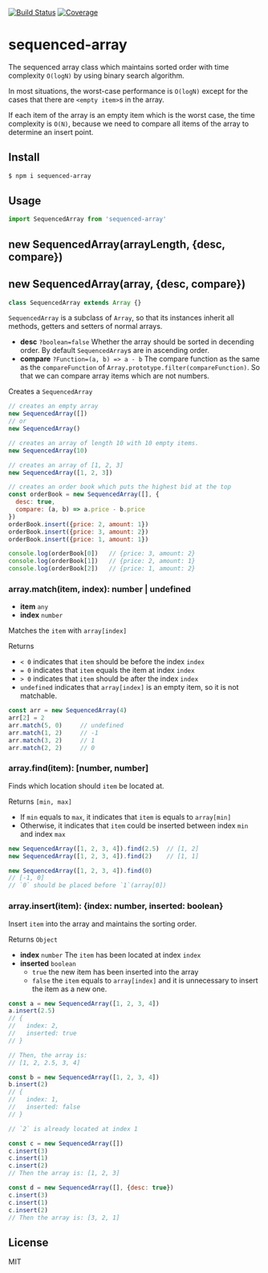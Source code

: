 [![Build Status](https://travis-ci.org/kaelzhang/sequenced-array.svg?branch=master)](https://travis-ci.org/kaelzhang/sequenced-array)
[![Coverage](https://codecov.io/gh/kaelzhang/sequenced-array/branch/master/graph/badge.svg)](https://codecov.io/gh/kaelzhang/sequenced-array)
<!-- optional appveyor tst
[![Windows Build Status](https://ci.appveyor.com/api/projects/status/github/kaelzhang/sequenced-array?branch=master&svg=true)](https://ci.appveyor.com/project/kaelzhang/sequenced-array)
-->
<!-- optional npm version
[![NPM version](https://badge.fury.io/js/sequenced-array.svg)](http://badge.fury.io/js/sequenced-array)
-->
<!-- optional npm downloads
[![npm module downloads per month](http://img.shields.io/npm/dm/sequenced-array.svg)](https://www.npmjs.org/package/sequenced-array)
-->
<!-- optional dependency status
[![Dependency Status](https://david-dm.org/kaelzhang/sequenced-array.svg)](https://david-dm.org/kaelzhang/sequenced-array)
-->

# sequenced-array

The sequenced array class which maintains sorted order with time complexity `O(logN)` by using binary search algorithm.

In most situations, the worst-case performance is `O(logN)` except for the cases that there are `<empty item>`s in the array.

If each item of the array is an empty item which is the worst case, the time complexity is `O(N)`, because we need to compare all items of the array to determine an insert point.

## Install

```sh
$ npm i sequenced-array
```

## Usage

```js
import SequencedArray from 'sequenced-array'
```

## new SequencedArray(arrayLength, {desc, compare})
## new SequencedArray(array, {desc, compare})

```js
class SequencedArray extends Array {}
```

`SequencedArray` is a subclass of `Array`, so that its instances inherit all methods, getters and setters of normal arrays.

- **desc** `?boolean=false` Whether the array should be sorted in decending order. By default `SequencedArray`s are in ascending order.
- **compare** `?Function=(a, b) => a - b` The compare function as the same as the `compareFunction` of `Array.prototype.filter(compareFunction)`. So that we can compare array items which are not numbers.

Creates a `SequencedArray`

```js
// creates an empty array
new SequencedArray([])
// or
new SequencedArray()

// creates an array of length 10 with 10 empty items.
new SequencedArray(10)

// creates an array of [1, 2, 3]
new SequencedArray([1, 2, 3])

// creates an order book which puts the highest bid at the top
const orderBook = new SequencedArray([], {
  desc: true,
  compare: (a, b) => a.price - b.price
})
orderBook.insert({price: 2, amount: 1})
orderBook.insert({price: 3, amount: 2})
orderBook.insert({price: 1, amount: 1})

console.log(orderBook[0])   // {price: 3, amount: 2}
console.log(orderBook[1])   // {price: 2, amount: 1}
console.log(orderBook[2])   // {price: 1, amount: 2}
```

### array.match(item, index): number | undefined

- **item** `any`
- **index** `number`

Matches the `item` with `array[index]`

Returns
- `< 0` indicates that `item` should be before the index `index`
- `= 0` indicates that `item` equals the item at index `index`
- `> 0` indicates that `item` should be after the index `index`
- `undefined` indicates that `array[index]` is an empty item, so it is not matchable.

```js
const arr = new SequencedArray(4)
arr[2] = 2
arr.match(5, 0)     // undefined
arr.match(1, 2)     // -1
arr.match(3, 2)     // 1
arr.match(2, 2)     // 0
```

### array.find(item): [number, number]

Finds which location should `item` be located at.

Returns `[min, max]`
- If `min` equals to `max`, it indicates that `item` is equals to `array[min]`
- Otherwise, it indicates that `item` could be inserted between index `min` and index `max`

```js
new SequencedArray([1, 2, 3, 4]).find(2.5)  // [1, 2]
new SequencedArray([1, 2, 3, 4]).find(2)    // [1, 1]

new SequencedArray([1, 2, 3, 4]).find(0)
// [-1, 0]
// `0` should be placed before `1`(array[0])
```

### array.insert(item): {index: number, inserted: boolean}

Insert `item` into the array and maintains the sorting order.

Returns `Object`
- **index** `number` The `item` has been located at index `index`
- **inserted** `boolean`
  - `true` the new item has been inserted into the array
  - `false` the `item` equals to `array[index]` and it is unnecessary to insert the item as a new one.

```js
const a = new SequencedArray([1, 2, 3, 4])
a.insert(2.5)
// {
//   index: 2,
//   inserted: true
// }

// Then, the array is:
// [1, 2, 2.5, 3, 4]
```

```js
const b = new SequencedArray([1, 2, 3, 4])
b.insert(2)
// {
//   index: 1,
//   inserted: false
// }

// `2` is already located at index 1
```

```js
const c = new SequencedArray([])
c.insert(3)
c.insert(1)
c.insert(2)
// Then the array is: [1, 2, 3]

const d = new SequencedArray([], {desc: true})
c.insert(3)
c.insert(1)
c.insert(2)
// Then the array is: [3, 2, 1]
```

## License

MIT

